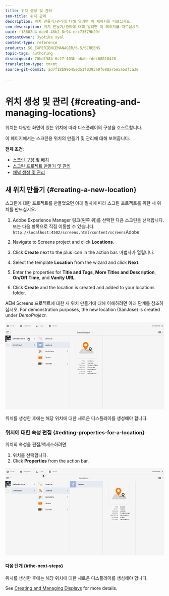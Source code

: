 ```yaml
---
title: 위치 생성 및 관리
seo-title: 위치 관리
description: 위치 만들기/관리에 대해 알려면 이 페이지를 따르십시오.
seo-description: 위치 만들기/관리에 대해 알려면 이 페이지를 따르십시오.
uuid: f18802d4-dae8-48b2-8c94-ecc73579b29f
contentOwner: Jyotika syal
content-type: reference
products: SG_EXPERIENCEMANAGER/6.5/SCREENS
topic-tags: authoring
discoiquuid: 70bdf384-6c27-403b-a6ab-fdec68016428
translation-type: tm+mt
source-git-commit: ad7f18b99b45ed51f0393a0f608a75e5a5dfca30

---
```



# 위치 생성 및 관리 {#creating-and-managing-locations}

위치는 다양한 화면이 있는 위치에 따라 디스플레이의 구성을 호스트합니다.

이 페이지에서는 스크린용 위치의 만들기 및 관리에 대해 보여줍니다.

**전제 조건**:

* [스크린 구성 및 배치](configuring-screens-introduction.md)
* [스크린 프로젝트 만들기 및 관리](creating-a-screens-project.md)
* [채널 생성 및 관리](managing-channels.md)

## 새 위치 만들기 {#creating-a-new-location}

스크린에 대한 프로젝트를 만들었으면 아래 절차에 따라 스크린 프로젝트를 위한 새 위치를 만드십시오.

1. Adobe Experience Manager 링크(왼쪽 위)를 선택한 다음 스크린을 선택합니다. 또는 다음 항목으로 직접 이동할 수 있습니다. `http://localhost:4502/screens.html/content/screens`Adobe
1. Navigate to Screens project and click **Locations**.
1. Click **Create** next to the plus icon in the action bar. 마법사가 열립니다.
1. Select the template **Location** from the wizard and click **Next**.

1. Enter the properties for **Title and Tags**, **More Titles and Description**, **On/Off Time**, and **Vanity URL**.

1. Click **Create** and the location is created and added to your locations folder.

AEM Screens 프로젝트에 대한 새 위치 만들기에 대해 이해하려면 아래 단계를 참조하십시오. For demonstration purposes, the new location (SanJose) is created under *DemoProject*.

![player2](assets/player2.gif)

위치를 생성한 후에는 해당 위치에 대한 새로운 디스플레이를 생성해야 합니다.

### 위치에 대한 속성 편집 {#editing-properties-for-a-location}

위치의 속성을 편집/액세스하려면

1. 위치를 선택합니다.
1. Click **Properties** from the action bar.

![player3](assets/player3.gif)

#### 다음 단계 {#the-next-steps}

위치를 생성한 후에는 해당 위치에 대한 새로운 디스플레이를 생성해야 합니다.

See [Creating and Managing Displays](managing-displays.md) for more details.
